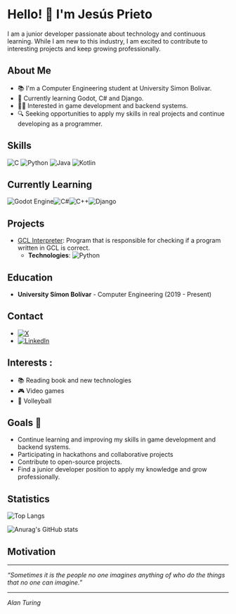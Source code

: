 # Hello! 👋 I'm Jesús Prieto

I am a junior developer passionate about technology and continuous learning. While I am new to this industry, I am excited to contribute to interesting projects and keep growing professionally.

## About Me

- 📚 I'm a Computer Engineering student at University Simon Bolivar.
- 🌱 Currently learning Godot, C# and Django.
- 👨‍💻 Interested in game development and backend systems.
- 🔍 Seeking opportunities to apply my skills in real projects and continue developing as a programmer.

## Skills

![C](https://img.shields.io/badge/c-%2300599C.svg?style=for-the-badge&logo=c&logoColor=white) ![Python](https://img.shields.io/badge/python-3670A0?style=for-the-badge&logo=python&logoColor=ffdd54) ![Java](https://img.shields.io/badge/java-%23ED8B00.svg?style=for-the-badge&logo=openjdk&logoColor=white) ![Kotlin](https://img.shields.io/badge/kotlin-%237F52FF.svg?style=for-the-badge&logo=kotlin&logoColor=white)

## Currently Learning
![Godot Engine](https://img.shields.io/badge/GODOT-%23FFFFFF.svg?style=for-the-badge&logo=godot-engine)![C#](https://img.shields.io/badge/c%23-%23239120.svg?style=for-the-badge&logo=csharp&logoColor=white)![C++](https://img.shields.io/badge/c++-%2300599C.svg?style=for-the-badge&logo=c%2B%2B&logoColor=white)![Django](https://img.shields.io/badge/django-%23092E20.svg?style=for-the-badge&logo=django&logoColor=white)

## Projects

- [GCL Interpreter](https://github.com/dev-jlpt18/GLC-Interpreter): Program that is responsible for checking if a program written in GCL is correct.
  - **Technologies**: ![Python](https://img.shields.io/badge/python-3670A0?style=for-the-badge&logo=python&logoColor=ffdd54)

## Education

- **University Símon Bolívar** - Computer Engineering (2019 - Present)

## Contact

- [![X](https://img.shields.io/badge/X-@jlpt_1811-%23000000.svg?style=for-the-badge&logo=X&logoColor=white)](https://x.com/jlpt_1811)
- [![LinkedIn](https://img.shields.io/badge/linkedin-Jesus-%230077B5.svg?style=for-the-badge&logo=linkedin&logoColor=white)](https://www.linkedin.com/in/jes%C3%BAs-prieto-659636230/)

## Interests :

- 📚 Reading book and new technologies
- 🎮 Video games
- 🏐 Volleyball

## Goals 🌠

- Continue learning and improving my skills in game development and backend systems.
- Participating in hackathons and collaborative projects
- Contribute to open-source projects.
- Find a junior developer position to apply my knowledge and grow professionally.

## Statistics

![Top Langs](https://github-readme-stats.vercel.app/api/top-langs/?username=dev-jlpt18&langs_count=4&theme=merko)

![Anurag's GitHub stats](https://github-readme-stats.vercel.app/api?username=dev-jlpt18&show_icons=true&theme=merko)
## Motivation
- ---
*“Sometimes it is the people no one imagines anything of who do the things that no one can imagine.”*  
- ---
_Alan Turing_
